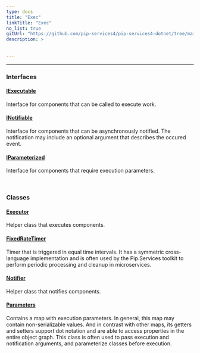 ```yaml
---
type: docs
title: "Exec"
linkTitle: "Exec"
no_list: true
gitUrl: "https://github.com/pip-services4/pip-services4-dotnet/tree/main/pip-services4-components-dotnet"
description: >
    
      
---
```

---

<div class="module-body"> 

### Interfaces

#### [IExecutable](iexecutable)
Interface for components that can be called to execute work.

#### [INotifiable](inotifiable)
Interface for components that can be asynchronously notified.
The notification may include an optional argument that describes
the occured event.

#### [IParameterized](iparameterized)
Interface for components that require execution parameters.

<br>

### Classes

#### [Executor](executor)
Helper class that executes components.

#### [FixedRateTimer](fixed_rate_timer)
Timer that is triggered in equal time intervals.
It has a symmetric cross-language implementation 
and is often used by the Pip.Services toolkit to
perform periodic processing and cleanup in microservices.

#### [Notifier](notifier)
Helper class that notifies components.

#### [Parameters](parameters)
Contains a map with execution parameters.
In general, this map may contain non-serializable values.
And in contrast with other maps, its getters and setters
support dot notation and are able to access properties
in the entire object graph.
This class is often used to pass execution and notification
arguments, and parameterize classes before execution.

</div>
